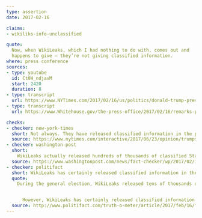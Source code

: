```yaml
---
type: assertion
date: 2017-02-16

claims:
- wikiliks-info-unclassified

quote:
  Now, when WikiLeaks, which I had nothing to do with, comes out and
  happens to give — they’re not giving classified information.
where: press conference
sources:
- type: youtube
  id: Ct0H_ndjavM
  start: 2420
  duration: 8
- type: transcript
  url: https://www.NYTimes.com/2017/02/16/us/politics/donald-trump-press-conference-transcript.html
- type: transcript
  url: https://www.Whitehouse.gov/the-press-office/2017/02/16/remarks-president-trump-press-conference

checks:
- checker: new-york-times
  short: Not always. They have released classified information in the past.
  source: https://www.nytimes.com/interactive/2017/06/23/opinion/trumps-lies.html
- checker: washington-post
  short:
    WikiLeaks actually released hundreds of thousands of classified State Department cables, in a significant blow to U.S. diplomacy.
  source: https://www.washingtonpost.com/news/fact-checker/wp/2017/02/16/fact-checking-president-trumps-news-conference/
- checker: politifact
  short: WikiLeaks has certainly released classified information in the past.
  quote:
    During the general election, WikiLeaks released tens of thousands of emails that Russian actors stole from Democratic political operatives. Those emails do not contain classified information, as far as we know.


      However, WikiLeaks has certainly released classified information in the past. For example, Chelsea Manning (formerly known as Bradley Manning) made many thousands of classified and sensitive government files public through [WikiLeaks](http://www.politifact.com/truth-o-meter/statements/2017/feb/01/john-mccain/mccain-says-taliban-murdered-people-because-chelse/).
  source: http://www.politifact.com/truth-o-meter/article/2017/feb/16/fact-checking-donald-trumps-press-conference/
---
```

